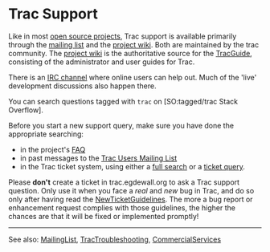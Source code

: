 # Trac Support


Like in most [ open source projects](http://www.opensource.org/), Trac support is available primarily through the [ mailing list](http://trac.edgewall.org/intertrac/MailingList) and the [ project wiki](http://trac.edgewall.org/intertrac/). Both are maintained by the trac community. The [ project wiki](http://trac.edgewall.org/intertrac/) is the authoritative source for the [TracGuide](trac-guide), consisting of the administrator and user guides for Trac.


There is an [ IRC channel](http://trac.edgewall.org/intertrac/IrcChannel) where online users can help out. Much of the 'live' development discussions also happen there.


You can search questions tagged with `trac` on \[SO:tagged/trac Stack Overflow\].


Before you start a new support query, make sure you have done the appropriate searching:

- in the project's [ FAQ](http://trac.edgewall.org/intertrac/TracFaq)
- in past messages to the [ Trac Users Mailing List](http://groups.google.com/group/trac-users)
- in the Trac ticket system, using either a [ full search](http://trac.edgewall.org/intertrac/search%3A%3Fq%3D%26ticket%3Don%26wiki%3Don) or a [ ticket query](http://trac.edgewall.org/intertrac/query%3A).


Please **don't** create a ticket in trac.egdewall.org to ask a Trac support question. Only use it when you face a *real* and *new* bug in Trac, and do so only after having read the [ NewTicketGuidelines](http://trac.edgewall.org/intertrac/NewTicketGuidelines). The more a bug report or enhancement request complies with those guidelines, the higher the chances are that it will be fixed or implemented promptly!

---


See also: [ MailingList](http://trac.edgewall.org/intertrac/MailingList), [ TracTroubleshooting](http://trac.edgewall.org/intertrac/TracTroubleshooting), [ CommercialServices](http://trac.edgewall.org/intertrac/CommercialServices)